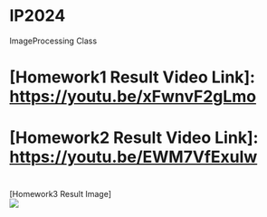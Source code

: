 # IP2024
ImageProcessing Class

# <p>[Homework1 Result Video Link]: <a href="https://youtu.be/xFwnvF2gLmo" target="_blank" />https://youtu.be/xFwnvF2gLmo</p>

# <p>[Homework2 Result Video Link]: <a href="https://youtu.be/EWM7VfExulw" target="_blank" />https://youtu.be/EWM7VfExulw</p>

# <p>
  [Homework3 Result Image]
  <br/>
  <img src="https://github.com/user-attachments/assets/41f9099f-f6c8-4047-a260-66f4a494cd46" />
</p>

